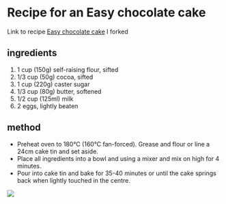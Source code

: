 # Recipe for an Easy chocolate cake

Link to recipe  [Easy chocolate cake](http://www.kidspot.com.au/kitchen/recipes/easy-chocolate-cake-1971/)
I forked
## ingredients

1. 1 cup (150g) self-raising flour, sifted
2. 1/3 cup (50g) cocoa, sifted
3. 1 cup (220g) caster sugar
4. 1/3 cup (80g) butter, softened
5. 1/2 cup (125ml) milk
6. 2 eggs, lightly beaten

## method

- Preheat oven to 180°C (160°C fan-forced). Grease and flour or line a 24cm cake tin and set aside.
- Place all ingredients into a bowl and using a mixer and mix on high for 4 minutes.
- Pour into cake tin and bake for 35-40 minutes or until the cake springs back when lightly touched in the centre.

![](http://static.kidspot.com.au/recipe_asset/535/3635.jpg-20150515023316~q75,dx720y432u1r1gg,c--.jpg)
